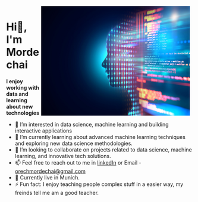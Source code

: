 <img src="https://github.com/Mordechai2024/Mordechai2024/blob/main/MLearning%20image.jpg?raw=true" alt="Example Image" width="400" style="float: right; margin-right: 10px;"/>
  
  # Hi👋, I'm Mordechai
                 
**I enjoy working with data and learning about new technologies**
- 👀 I’m interested in data science, machine learning and building interactive applications                                                              
- 🌱 I’m currently learning about advanced machine learning techniques and exploring new data science methodologies.
- 💞️ I’m looking to collaborate on projects related to data science, machine learning, and innovative tech solutions.  
- 📫 Feel free to reach out to me in [linkedIn](https://www.linkedin.com/in/mordechai-magak) or Email - orechmordechai@gmail.com
- 🌆 Currently live in Munich.
- ⚡ Fun fact: I enjoy teaching people complex stuff in a easier way, my freinds tell me am a good teacher.



<!---
Mordechai2024/Mordechai2024 is a ✨ special ✨ repository because its `README.md` (this file) appears on your GitHub profile.
You can click the Preview link to take a look at your changes.
--->
